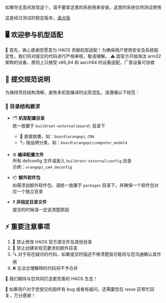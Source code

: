 如果你无意间发现这个，请不要拿这里的系统用来安装，这里的系统仅供测试使用

这是经过测试的稳定版本，[请点我](https://github.com/ha-china/HAOS-CN)
## 🖥️ 欢迎参与机型适配

🎉 首先，衷心感谢您愿意为 HAOS 贡献机型适配！为确保用户使用安全及系统稳定性，我们将对提交的代码进行严格审核，敬请理解。
⚠️ 因官方开始淘汰 arm32 架构的设备，原则上只接受 x86_64 和 aarch64 的设备适配，厂家设备可协商

## 📝 提交规范说明

为保持项目结构清晰，避免多机型编译时出现混乱，请遵循以下规范：

### 📂 目录结构要求
- 🗂️ **机型配置目录**  
  统一放置于 `buildroot-external\board\` 目录下  
  - 📍 直接放置，如：`board\orangepi_CM4`  
  - 🏷️ 按品牌分类，如：`board\orangepi\computer_model4`

- ⚙️ **编译配置文件**  
  所有 defconfig 文件请放入 `buildroot-external\config` 目录  
  示例：`orangepi_cm4_deconfig`

- 📦 **额外软件包**  
  如需添加额外软件包，请统一放置于 `packages` 目录下，并确保一个软件包对应一个独立目录

- ❓ **非指定目录文件**  
  提交的时候请一定说清楚原因

## ⚡ 重要注意事项
1. 🚫 禁止修改 HAOS 官方源文件及其他目录
2. 🚫 禁止创建非规范要求的额外目录
3. 🔍 对于存在疑问的代码，如果提交时描述不够清楚我可能将与您沟通确认其作用
4. ❌ 无法合理解释的代码将不予合并

🤝 我们期待与您共同打造更完善的 HAOS 生态！

🐛 如果用户对于您提交的固件有 bug 或者有疑问，还需要您在 issue 区帮忙回复，万分感谢！
